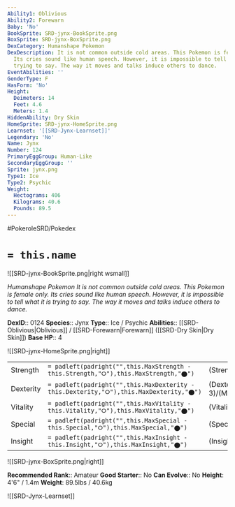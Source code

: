 ```yaml
---
Ability1: Oblivious
Ability2: Forewarn
Baby: 'No'
BookSprite: SRD-jynx-BookSprite.png
BoxSprite: SRD-jynx-BoxSprite.png
DexCategory: Humanshape Pokemon
DexDescription: It is not common outside cold areas. This Pokemon is female only.
  Its cries sound like human speech. However, it is impossible to tell what it is
  trying to say. The way it moves and talks induce others to dance.
EventAbilities: ''
GenderType: F
HasForm: 'No'
Height:
  Deimeters: 14
  Feet: 4.6
  Meters: 1.4
HiddenAbility: Dry Skin
HomeSprite: SRD-jynx-HomeSprite.png
Learnset: '[[SRD-Jynx-Learnset]]'
Legendary: 'No'
Name: Jynx
Number: 124
PrimaryEggGroup: Human-Like
SecondaryEggGroup: ''
Sprite: jynx.png
Type1: Ice
Type2: Psychic
Weight:
  Hectograms: 406
  Kilograms: 40.6
  Pounds: 89.5
---
```


#PokeroleSRD/Pokedex

# `= this.name`

![[SRD-jynx-BookSprite.png|right wsmall]]

*Humanshape Pokemon*
*It is not common outside cold areas. This Pokemon is female only. Its cries sound like human speech. However, it is impossible to tell what it is trying to say. The way it moves and talks induce others to dance.*

**DexID**:: 0124
**Species**:: Jynx
**Type**:: Ice / Psychic
**Abilities**:: [[SRD-Oblivious|Oblivious]] / [[SRD-Forewarn|Forewarn]] ([[SRD-Dry Skin|Dry Skin]])
**Base HP**:: 4

![[SRD-jynx-HomeSprite.png|right]]

|           |                                                                                        |                                          |
| --------- | -------------------------------------------------------------------------------------- | ---------------------------------------- |
| Strength  | `= padleft(padright("",this.MaxStrength - this.Strength,"⭘"),this.MaxStrength,"⬤")`    | (Strength::2)/(MaxStrength::4)   |
| Dexterity | `= padleft(padright("",this.MaxDexterity - this.Dexterity,"⭘"),this.MaxDexterity,"⬤")` | (Dexterity:: 3)/(MaxDexterity::6) |
| Vitality  | `= padleft(padright("",this.MaxVitality - this.Vitality,"⭘"),this.MaxVitality,"⬤")`    | (Vitality::1)/(MaxVitality::3)   |
| Special   | `= padleft(padright("",this.MaxSpecial - this.Special,"⭘"),this.MaxSpecial,"⬤")`       | (Special::3)/(MaxSpecial::6)     |
| Insight   | `= padleft(padright("",this.MaxInsight - this.Insight,"⭘"),this.MaxInsight,"⬤")`       | (Insight::3)/(MaxInsight::6)     |

![[SRD-jynx-BoxSprite.png|right]]

**Recommended Rank**:: Amateur
**Good Starter**:: No
**Can Evolve**:: No
**Height**: 4'6" / 1.4m
**Weight**: 89.5lbs / 40.6kg

![[SRD-Jynx-Learnset]]